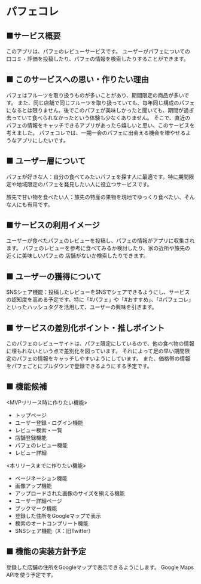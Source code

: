 # パフェコレ

## ■サービス概要
このアプリは、パフェのレビューサービスです。
ユーザーがパフェについての口コミ・評価を投稿したり、パフェの情報を検索したりすることができます。

## ■ このサービスへの思い・作りたい理由
パフェはフルーツを取り扱うものが多いことがあり、期間限定の商品が多いです。
また、同じ店舗で同じフルーツを取り扱っていても、毎年同じ構成のパフェになるとは限りません。後でこのパフェが美味しかったと聞いても、期間が過ぎ去っていて食べられなかったという体験も少なくありません。
そこで、直近のパフェの情報をキャッチできるアプリがあったら嬉しいと思い、このサービスを考えました。
パフェコレでは、一期一会のパフェに出会える機会を増やせるようなアプリにしたいです。

## ■ ユーザー層について

パフェが好きな人：自分の食べてみたいパフェを探す人に最適です。特に期間限定や地域限定のパフェを発見したい人に役立つサービスです。

旅先で甘い物を食べたい人：旅先の特産の果物を現地でゆっくり食べたい、そんな人にも有用です。

## ■サービスの利用イメージ
ユーザーが食べたパフェのレビューを投稿し、パフェの情報がアプリに収集されます。
パフェのレビューを参考に食べてみるか検討したり、家の近所や旅先の近くに美味しいパフェの
店舗がないか検索したりできます。

## ■ ユーザーの獲得について
SNSシェア機能：投稿したレビューをSNSでシェアできるようにし、サービスの認知度を高める予定です。特に「#パフェ」や「#おすすめ」、「#パフェコレ」といったハッシュタグを活用して、ユーザーの興味を引きます。

## ■ サービスの差別化ポイント・推しポイント
このパフェのレビューサイトは、パフェ限定にしているので、他の食べ物の情報に埋もれないという点で差別化を図っています。
それによって足の早い期間限定のパフェの情報をキャッチしやすいようにしています。
また、価格帯の情報をパフェごとにプルダウンで登録できるようにする予定です。

## ■ 機能候補

<MVPリリース時に作りたい機能>

- トップページ
- ユーザー登録・ログイン機能
- レビュー検索・一覧
- 店舗登録機能
- パフェのレビュー機能
- レビュー詳細

<本リリースまでに作りたい機能>

- ページネーション機能
- 画像アップ機能
- アップロードされた画像のサイズを揃える機能
- ユーザー詳細ページ
- ブックマーク機能
- 登録した住所をGoogleマップで表示
- 検索のオートコンプリート機能
- SNSシェア機能（X：旧Twitter）

## ■ 機能の実装方針予定

登録した店舗の住所をGoogleマップで表示できるようにします。
Google Maps APIを使う予定です。
